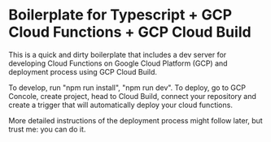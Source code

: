 # Boilerplate for Typescript + GCP Cloud Functions + GCP Cloud Build

This is a quick and dirty boilerplate that includes a dev server for developing Cloud Functions on Google Cloud Platform (GCP) and deployment process using GCP Cloud Build.

To develop, run "npm run install", "npm run dev". To deploy, go to GCP Concole, create project, head to Cloud Build, connect your repository and create a trigger that will automatically deploy your cloud functions.

More detailed instructions of the deployment process might follow later, but trust me: you can do it.
